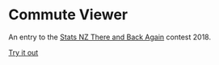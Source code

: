 # Commute Viewer
An entry to the [Stats NZ There and Back Again](https://www.stats.govt.nz/2018-census/there-and-back-again-data-visualisation-competition) contest 2018.

[Try it out](https://dosull.github.io/commute-viewer/commute-viewer-app/)
